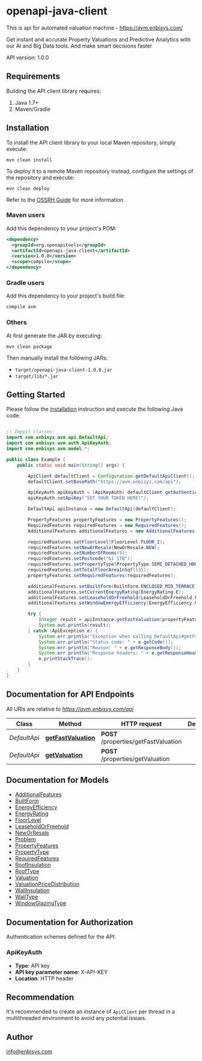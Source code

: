 # openapi-java-client

This is api for automated valuation machine - https://avm.enbisys.com/

Get instant and accurate Property Valuations and Predictive Analytics with our AI and Big Data tools. And make smart decisions faster

API version: 1.0.0

## Requirements

Building the API client library requires:
1. Java 1.7+
2. Maven/Gradle

## Installation

To install the API client library to your local Maven repository, simply execute:

```shell
mvn clean install
```

To deploy it to a remote Maven repository instead, configure the settings of the repository and execute:

```shell
mvn clean deploy
```

Refer to the [OSSRH Guide](http://central.sonatype.org/pages/ossrh-guide.html) for more information.

### Maven users

Add this dependency to your project's POM:

```xml
<dependency>
  <groupId>org.openapitools</groupId>
  <artifactId>openapi-java-client</artifactId>
  <version>1.0.0</version>
  <scope>compile</scope>
</dependency>
```

### Gradle users

Add this dependency to your project's build file:

```groovy
compile avm
```

### Others

At first generate the JAR by executing:

```shell
mvn clean package
```

Then manually install the following JARs:

* `target/openapi-java-client-1.0.0.jar`
* `target/lib/*.jar`

## Getting Started

Please follow the [installation](#installation) instruction and execute the following Java code:

```java

// Import classes:
import com.enbisys.avm.api.DefaultApi;
import com.enbisys.avm.auth.ApiKeyAuth;
import com.enbisys.avm.model.*;

public class Example {
    public static void main(String[] args) {

        ApiClient defaultClient = Configuration.getDefaultApiClient();
        defaultClient.setBasePath("https://avm.enbisys.com/api");

        ApiKeyAuth apiKeyAuth = (ApiKeyAuth) defaultClient.getAuthentication("ApiKeyAuth");
        apiKeyAuth.setApiKey("SET YOUR TOKEN HERE!");

        DefaultApi apiInstance = new DefaultApi(defaultClient);

        PropertyFeatures propertyFeatures = new PropertyFeatures();
        RequiredFeatures requiredFeatures = new RequiredFeatures();
        AdditionalFeatures additionalFeatures = new AdditionalFeatures();

        requiredFeatures.setFloorLevel(FloorLevel.FLOOR_2);
        requiredFeatures.setNewOrResale(NewOrResale.NEW);
        requiredFeatures.setNumberOfRooms(9);
        requiredFeatures.setPostcode("b1 1TB");
        requiredFeatures.setPropertyType(PropertyType.SEMI_DETACHED_HOUSE);
        requiredFeatures.setTotalFloorAreaInSqf(135);
        propertyFeatures.setRequiredFeatures(requiredFeatures);

        additionalFeatures.setBuiltForm(BuiltForm.ENCLOSED_MID_TERRACE);
        additionalFeatures.setCurrentEnergyRating(EnergyRating.E);
        additionalFeatures.setLeaseholdOrFreehold(LeaseholdOrFreehold.FREEHOLD);
        additionalFeatures.setWindowEnergyEfficiency(EnergyEfficiency.GOOD);

        try {
            Integer result = apiInstance.getFastValuation(propertyFeatures);
            System.out.println(result);
        } catch (ApiException e) {
            System.err.println("Exception when calling DefaultApi#getFastValuation");
            System.err.println("Status code: " + e.getCode());
            System.err.println("Reason: " + e.getResponseBody());
            System.err.println("Response headers: " + e.getResponseHeaders());
            e.printStackTrace();
        }
    }
}


```

## Documentation for API Endpoints

All URIs are relative to *https://avm.enbisys.com/api*

Class | Method | HTTP request | Description
------------ | ------------- | ------------- | -------------
*DefaultApi* | [**getFastValuation**](docs/DefaultApi.md#getFastValuation) | **POST** /properties/getFastValuation | 
*DefaultApi* | [**getValuation**](docs/DefaultApi.md#getValuation) | **POST** /properties/getValuation | 


## Documentation for Models

 - [AdditionalFeatures](docs/AdditionalFeatures.md)
 - [BuiltForm](docs/BuiltForm.md)
 - [EnergyEfficiency](docs/EnergyEfficiency.md)
 - [EnergyRating](docs/EnergyRating.md)
 - [FloorLevel](docs/FloorLevel.md)
 - [LeaseholdOrFreehold](docs/LeaseholdOrFreehold.md)
 - [NewOrResale](docs/NewOrResale.md)
 - [Problem](docs/Problem.md)
 - [PropertyFeatures](docs/PropertyFeatures.md)
 - [PropertyType](docs/PropertyType.md)
 - [RequiredFeatures](docs/RequiredFeatures.md)
 - [RoofInsulation](docs/RoofInsulation.md)
 - [RoofType](docs/RoofType.md)
 - [Valuation](docs/Valuation.md)
 - [ValuationPriceDistribution](docs/ValuationPriceDistribution.md)
 - [WallInsulation](docs/WallInsulation.md)
 - [WallType](docs/WallType.md)
 - [WindowGlazingType](docs/WindowGlazingType.md)


## Documentation for Authorization

Authentication schemes defined for the API:
### ApiKeyAuth

- **Type**: API key
- **API key parameter name**: X-API-KEY
- **Location**: HTTP header


## Recommendation

It's recommended to create an instance of `ApiClient` per thread in a multithreaded environment to avoid any potential issues.

## Author

info@enbisys.com

